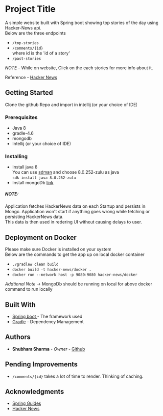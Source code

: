 # Project Title
A simple website built with Spring boot showing top stories of the day using Hacker-News api.<br>
Below are the three endpoints
- `/top-stories`
- `/comments/{id}`<br>
  where id is the 'id of a story'
- `/past-stories`

*NOTE* - While on website, Click on the each stories for more info about it.<br>

Reference - [Hacker News](https://github.com/HackerNews/API)

## Getting Started
Clone the github Repo and import in intellij (or your choice of IDE)

### Prerequisites
- Java 8
- gradle-4.6
- mongodb
- Intellij (or your choice of IDE)

### Installing
- Install java 8<br>
  You can use [sdman](https://sdkman.io/install) and choose 8.0.252-zulu as java<br>
  `sdk install java 8.0.252-zulu`
- Install mongoDb [link](https://www.digitalocean.com/community/tutorials/how-to-install-mongodb-on-ubuntu-18-04)

##### NOTE:
Application fetches HackerNews data on each Startup and persists in Mongo. Application won't start if anything goes wrong
while fetching or persisting HackerNews data.<br>
This data is then used in redering UI without causing delays to user.

## Deployment on Docker
Please make sure Docker is installed on your system<br>
Below are the commands to get the app up on local docker container
- `./gradlew clean build`
- `docker build -t hacker-news/docker .`
- `docker run --network host -p 9080:9080 hacker-news/docker`

*Addtional Note* -> MongoDb should be running on local for above docker command to run locally

## Built With
* [Spring boot ](https://spring.io/projects/spring-boot) - The framework used
* [Gradle](https://gradle.org/) - Dependency Management

## Authors
* **Shubham Sharma** - *Owner* - [Github](https://github.com/shubham-shar)

## Pending Improvements
- `/comments/{id}` takes a lot of time to render. Thinking of caching.

## Acknowledgments
- [Spring Guides](https://spring.io/guides/gs/spring-boot-docker/)
- [Hacker News](https://github.com/HackerNews/API)
